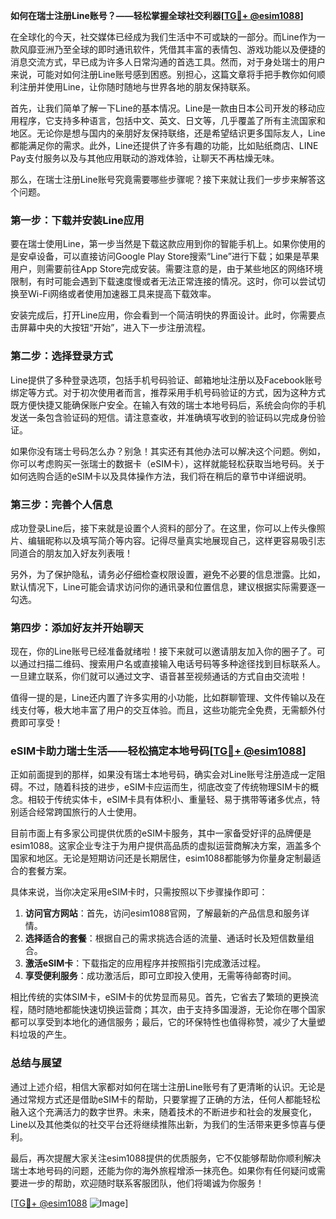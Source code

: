 **如何在瑞士注册Line账号？——轻松掌握全球社交利器[[TG💪+ @esim1088](https://t.me/s/esim1088)]**

在全球化的今天，社交媒体已经成为我们生活中不可或缺的一部分。而Line作为一款风靡亚洲乃至全球的即时通讯软件，凭借其丰富的表情包、游戏功能以及便捷的消息交流方式，早已成为许多人日常沟通的首选工具。然而，对于身处瑞士的用户来说，可能对如何注册Line账号感到困惑。别担心，这篇文章将手把手教你如何顺利注册并使用Line，让你随时随地与世界各地的朋友保持联系。

首先，让我们简单了解一下Line的基本情况。Line是一款由日本公司开发的移动应用程序，它支持多种语言，包括中文、英文、日文等，几乎覆盖了所有主流国家和地区。无论你是想与国内的亲朋好友保持联络，还是希望结识更多国际友人，Line都能满足你的需求。此外，Line还提供了许多有趣的功能，比如贴纸商店、LINE Pay支付服务以及与其他应用联动的游戏体验，让聊天不再枯燥无味。

那么，在瑞士注册Line账号究竟需要哪些步骤呢？接下来就让我们一步步来解答这个问题。

### 第一步：下载并安装Line应用

要在瑞士使用Line，第一步当然是下载这款应用到你的智能手机上。如果你使用的是安卓设备，可以直接访问Google Play Store搜索“Line”进行下载；如果是苹果用户，则需要前往App Store完成安装。需要注意的是，由于某些地区的网络环境限制，有时可能会遇到下载速度慢或者无法正常连接的情况。这时，你可以尝试切换至Wi-Fi网络或者使用加速器工具来提高下载效率。

安装完成后，打开Line应用，你会看到一个简洁明快的界面设计。此时，你需要点击屏幕中央的大按钮“开始”，进入下一步注册流程。

### 第二步：选择登录方式

Line提供了多种登录选项，包括手机号码验证、邮箱地址注册以及Facebook账号绑定等方式。对于初次使用者而言，推荐采用手机号码验证的方式，因为这种方式既方便快捷又能确保账户安全。在输入有效的瑞士本地号码后，系统会向你的手机发送一条包含验证码的短信。请注意查收，并准确填写收到的验证码以完成身份验证。

如果你没有瑞士号码怎么办？别急！其实还有其他办法可以解决这个问题。例如，你可以考虑购买一张瑞士的数据卡（eSIM卡），这样就能轻松获取当地号码。关于如何选购合适的eSIM卡以及具体操作方法，我们将在稍后的章节中详细说明。

### 第三步：完善个人信息

成功登录Line后，接下来就是设置个人资料的部分了。在这里，你可以上传头像照片、编辑昵称以及填写简介等内容。记得尽量真实地展现自己，这样更容易吸引志同道合的朋友加入好友列表哦！

另外，为了保护隐私，请务必仔细检查权限设置，避免不必要的信息泄露。比如，默认情况下，Line可能会请求访问你的通讯录和位置信息，建议根据实际需要逐一勾选。

### 第四步：添加好友并开始聊天

现在，你的Line账号已经准备就绪啦！接下来就可以邀请朋友加入你的圈子了。可以通过扫描二维码、搜索用户名或直接输入电话号码等多种途径找到目标联系人。一旦建立联系，你们就可以通过文字、语音甚至视频通话的方式自由交流啦！

值得一提的是，Line还内置了许多实用的小功能，比如群聊管理、文件传输以及在线支付等，极大地丰富了用户的交互体验。而且，这些功能完全免费，无需额外付费即可享受！

### eSIM卡助力瑞士生活——轻松搞定本地号码[[TG💪+ @esim1088](https://t.me/s/esim1088)]

正如前面提到的那样，如果没有瑞士本地号码，确实会对Line账号注册造成一定阻碍。不过，随着科技的进步，eSIM卡应运而生，彻底改变了传统物理SIM卡的概念。相较于传统实体卡，eSIM卡具有体积小、重量轻、易于携带等诸多优点，特别适合经常跨国旅行的人士使用。

目前市面上有多家公司提供优质的eSIM卡服务，其中一家备受好评的品牌便是esim1088。这家企业专注于为用户提供高品质的虚拟运营商解决方案，涵盖多个国家和地区。无论是短期访问还是长期居住，esim1088都能够为你量身定制最适合的套餐方案。

具体来说，当你决定采用eSIM卡时，只需按照以下步骤操作即可：

1. **访问官方网站**：首先，访问esim1088官网，了解最新的产品信息和服务详情。
2. **选择适合的套餐**：根据自己的需求挑选合适的流量、通话时长及短信数量组合。
3. **激活eSIM卡**：下载指定的应用程序并按照指引完成激活过程。
4. **享受便利服务**：成功激活后，即可立即投入使用，无需等待邮寄时间。

相比传统的实体SIM卡，eSIM卡的优势显而易见。首先，它省去了繁琐的更换流程，随时随地都能快速切换运营商；其次，由于支持多国漫游，无论你在哪个国家都可以享受到本地化的通信服务；最后，它的环保特性也值得称赞，减少了大量塑料垃圾的产生。

### 总结与展望

通过上述介绍，相信大家都对如何在瑞士注册Line账号有了更清晰的认识。无论是通过常规方式还是借助eSIM卡的帮助，只要掌握了正确的方法，任何人都能轻松融入这个充满活力的数字世界。未来，随着技术的不断进步和社会的发展变化，Line以及其他类似的社交平台还将继续推陈出新，为我们的生活带来更多惊喜与便利。

最后，再次提醒大家关注esim1088提供的优质服务，它不仅能够帮助你顺利解决瑞士本地号码的问题，还能为你的海外旅程增添一抹亮色。如果你有任何疑问或需要进一步的帮助，欢迎随时联系客服团队，他们将竭诚为你服务！

[[TG💪+ @esim1088](https://t.me/s/esim1088) ![Image](https://i.postimg.cc/4NQfJmqS/Snipaste-2025-05-13-00-14-12.png)]